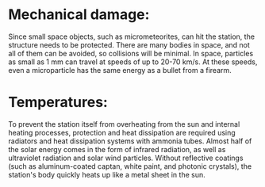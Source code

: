 # Mechanical damage:
Since small space objects, such as micrometeorites, can hit the station, the structure needs to be protected. There are many bodies in space, and not all of them can be avoided, so collisions will be minimal. In space, particles as small as 1 mm can travel at speeds of up to 20-70 km/s.
At these speeds, even a microparticle has the same energy as a bullet from a firearm.
# Temperatures:
To prevent the station itself from overheating from the sun and internal heating processes, protection and heat dissipation are required using radiators and heat dissipation systems with ammonia tubes. Almost half of the solar energy comes in the form of infrared radiation, as well as ultraviolet radiation and solar wind particles.
Without reflective coatings (such as aluminum-coated captan, white paint, and photonic crystals), the station's body quickly heats up like a metal sheet in the sun.
